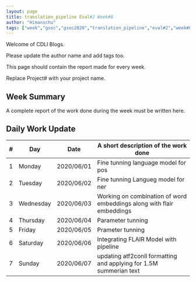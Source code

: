 ```yaml
---
layout: page
title: translation_pipeline Eval#2 Week#8
author: "Himanschu"
tags: ["week","gsoc","gsoc2020","translation_pipeline","eval#2","week#8"]
---
```

Welcome of CDLI Blogs.

Please update the author name and add tags too. 

This page should contain the report made for every week.

Replace Project# with your project name.

## Week Summary

A complete report of the work done during the week must be written here. 


## Daily Work Update

|\#|Day|Date|A short description of the work done|  
|---	|---	|---	|---	|  
|1   	| Monday 	|   2020/06/01	|  Fine tunning language model for pos 	|  
|2   	| Tuesday  	|   2020/06/02	|  Fine tunning Langueg model for ner 	|  
|3   	| Wednesday  	|  2020/06/03 	| Working on combination of word embeddings along with flair embeddings	|  
|4   	| Thursday  	|   2020/06/04	|  Parameter tunning 	|  
|5   	| Friday  	|   2020/06/05	|   Prameter tunning	|  
|6   	| Saturday  	|   2020/06/06	|  Integrating FLAIR Model with pipeline |  
|7   	| Sunday  	|   2020/06/07	|  updating atf2conll formatting and applying for 1.5M summerian text	|  
